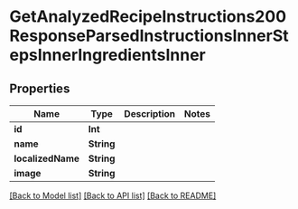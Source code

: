 # GetAnalyzedRecipeInstructions200ResponseParsedInstructionsInnerStepsInnerIngredientsInner

## Properties
Name | Type | Description | Notes
------------ | ------------- | ------------- | -------------
**id** | **Int** |  | 
**name** | **String** |  | 
**localizedName** | **String** |  | 
**image** | **String** |  | 

[[Back to Model list]](../README.md#documentation-for-models) [[Back to API list]](../README.md#documentation-for-api-endpoints) [[Back to README]](../README.md)


